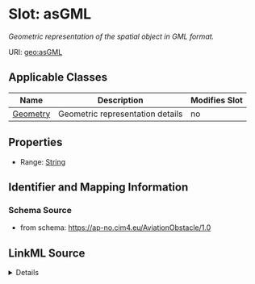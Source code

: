 # Slot: asGML


_Geometric representation of the spatial object in GML format._



URI: [geo:asGML](http://www.opengis.net/ont/geosparql#asGML)



<!-- no inheritance hierarchy -->




## Applicable Classes

| Name | Description | Modifies Slot |
| --- | --- | --- |
[Geometry](Geometry.md) | Geometric representation details |  no  |







## Properties

* Range: [String](String.md)





## Identifier and Mapping Information







### Schema Source


* from schema: https://ap-no.cim4.eu/AviationObstacle/1.0




## LinkML Source

<details>
```yaml
name: asGML
description: Geometric representation of the spatial object in GML format.
from_schema: https://ap-no.cim4.eu/AviationObstacle/1.0
slot_uri: geo:asGML
alias: asGML
owner: Geometry
domain_of:
- Geometry
range: string
minimum_cardinality: 0
maximum_cardinality: 1

```
</details>